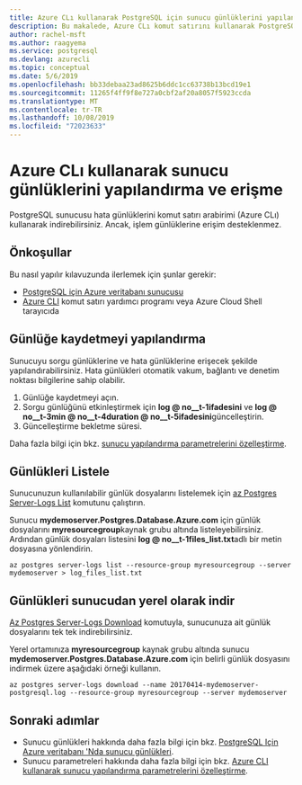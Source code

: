 ```yaml
---
title: Azure CLı kullanarak PostgreSQL için sunucu günlüklerini yapılandırma ve erişme-tek sunucu
description: Bu makalede, Azure CLı komut satırını kullanarak PostgreSQL için Azure veritabanı-tek sunucu 'da sunucu günlüklerine nasıl yapılandırılacağı ve erişebileceğiniz açıklanır.
author: rachel-msft
ms.author: raagyema
ms.service: postgresql
ms.devlang: azurecli
ms.topic: conceptual
ms.date: 5/6/2019
ms.openlocfilehash: bb33debaa23ad8625b6ddc1cc63738b13bcd19e1
ms.sourcegitcommit: 11265f4ff9f8e727a0cbf2af20a8057f5923ccda
ms.translationtype: MT
ms.contentlocale: tr-TR
ms.lasthandoff: 10/08/2019
ms.locfileid: "72023633"
---
```

# <a name="configure-and-access-server-logs-by-using-azure-cli"></a>Azure CLı kullanarak sunucu günlüklerini yapılandırma ve erişme
PostgreSQL sunucusu hata günlüklerini komut satırı arabirimi (Azure CLı) kullanarak indirebilirsiniz. Ancak, işlem günlüklerine erişim desteklenmez. 

## <a name="prerequisites"></a>Önkoşullar
Bu nasıl yapılır kılavuzunda ilerlemek için şunlar gerekir:
- [PostgreSQL için Azure veritabanı sunucusu](quickstart-create-server-database-azure-cli.md)
- [Azure CLI](/cli/azure/install-azure-cli) komut satırı yardımcı programı veya Azure Cloud Shell tarayıcıda

## <a name="configure-logging"></a>Günlüğe kaydetmeyi yapılandırma
Sunucuyu sorgu günlüklerine ve hata günlüklerine erişecek şekilde yapılandırabilirsiniz. Hata günlükleri otomatik vakum, bağlantı ve denetim noktası bilgilerine sahip olabilir.
1. Günlüğe kaydetmeyi açın.
2. Sorgu günlüğünü etkinleştirmek için **log @ no__t-1ifadesini** ve **log @ no__t-3min @ no__t-4duration @ no__t-5ifadesini**güncelleştirin.
3. Güncelleştirme bekletme süresi.

Daha fazla bilgi için bkz. [sunucu yapılandırma parametrelerini özelleştirme](howto-configure-server-parameters-using-cli.md).

## <a name="list-logs"></a>Günlükleri Listele
Sunucunuzun kullanılabilir günlük dosyalarını listelemek için [az Postgres Server-Logs List](/cli/azure/postgres/server-logs) komutunu çalıştırın.

Sunucu **mydemoserver.Postgres.Database.Azure.com** için günlük dosyalarını **myresourcegroup**kaynak grubu altında listeleyebilirsiniz. Ardından günlük dosyaları listesini **log @ no__t-1files\_list.txt**adlı bir metin dosyasına yönlendirin.
```azurecli-interactive
az postgres server-logs list --resource-group myresourcegroup --server mydemoserver > log_files_list.txt
```
## <a name="download-logs-locally-from-the-server"></a>Günlükleri sunucudan yerel olarak indir
[Az Postgres Server-Logs Download](/cli/azure/postgres/server-logs) komutuyla, sunucunuza ait günlük dosyalarını tek tek indirebilirsiniz. 

Yerel ortamınıza **myresourcegroup** kaynak grubu altında sunucu **mydemoserver.Postgres.Database.Azure.com** için belirli günlük dosyasını indirmek üzere aşağıdaki örneği kullanın.
```azurecli-interactive
az postgres server-logs download --name 20170414-mydemoserver-postgresql.log --resource-group myresourcegroup --server mydemoserver
```
## <a name="next-steps"></a>Sonraki adımlar
- Sunucu günlükleri hakkında daha fazla bilgi için bkz. [PostgreSQL Için Azure veritabanı 'Nda sunucu günlükleri](concepts-server-logs.md).
- Sunucu parametreleri hakkında daha fazla bilgi için bkz. [Azure CLI kullanarak sunucu yapılandırma parametrelerini özelleştirme](howto-configure-server-parameters-using-cli.md).
